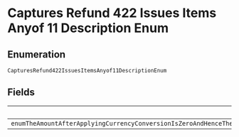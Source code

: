 
# Captures Refund 422 Issues Items Anyof 11 Description Enum

## Enumeration

`CapturesRefund422IssuesItemsAnyof11DescriptionEnum`

## Fields

| Name |
|  --- |
| `enumTheAmountAfterApplyingCurrencyConversionIsZeroAndHenceTheCaptureCannotBeRefundedTheCurrencyConversionIsRequiredBecauseTheCurrencyOfTheCaptureIsDifferentThanTheCurrencyInWhichTheAmountWasSettledIntoThePayeeAccount` |

